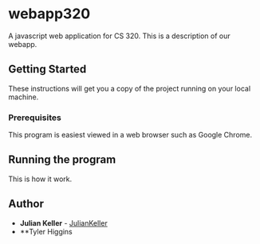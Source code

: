 # webapp320
A javascript web application for CS 320. This is a description of our webapp.

## Getting Started

These instructions will get you a copy of the project running on your local machine.

### Prerequisites

This program is easiest viewed in a web browser such as Google Chrome.

## Running the program

This is how it work.


## Author

* **Julian Keller**  - [JulianKeller](https://github.com/JulianKeller)
* **Tyler Higgins


